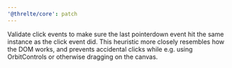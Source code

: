 ```yaml
---
'@threlte/core': patch
---
```


Validate click events to make sure the last pointerdown event hit the same instance as the click
event did. This heuristic more closely resembles how the DOM works, and prevents accidental clicks
while e.g. using OrbitControls or otherwise dragging on the canvas.
